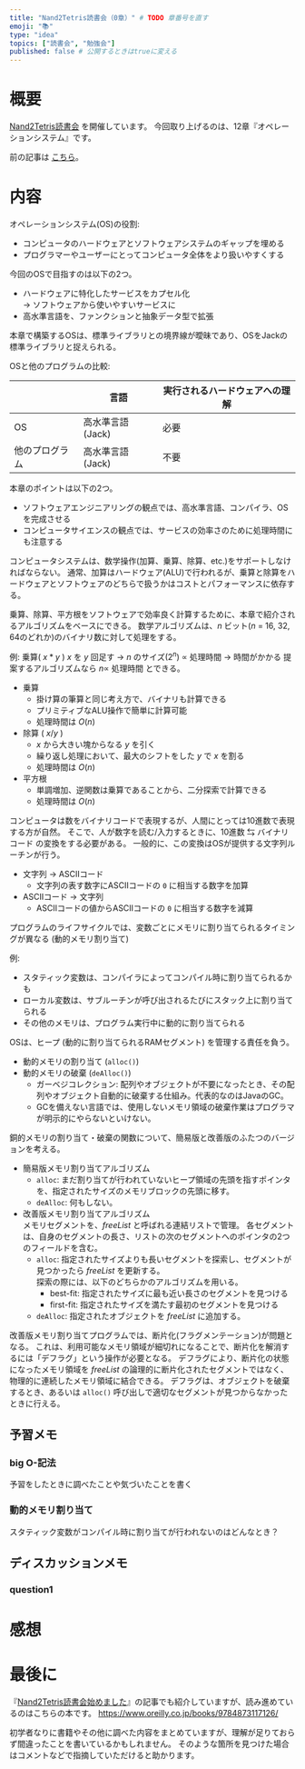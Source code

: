 ```yaml
---
title: "Nand2Tetris読書会（0章）" # TODO 章番号を直す
emoji: "📚"
type: "idea"
topics: ["読書会", "勉強会"]
published: false # 公開するときはtrueに変える
---
```


# 概要

[Nand2Tetris読書会](https://zenn.dev/tomom1_s/articles/nand2tetris-00) を開催しています。
今回取り上げるのは、12章『オペレーションシステム』です。

前の記事は [こちら](https://zenn.dev/tomom1_s/articles/nand2tetris-11)。

# 内容

オペレーションシステム(OS)の役割:
- コンピュータのハードウェアとソフトウェアシステムのギャップを埋める
- プログラマーやユーザーにとってコンピュータ全体をより扱いやすくする

今回のOSで目指すのは以下の2つ。
- ハードウェアに特化したサービスをカプセル化  
→ ソフトウェアから使いやすいサービスに
- 高水準言語を、ファンクションと抽象データ型で拡張

本章で構築するOSは、標準ライブラリとの境界線が曖昧であり、OSをJackの標準ライブラリと捉えられる。

OSと他のプログラムの比較:

|              | 言語            | 実行されるハードウェアへの理解 |
|----|---|---|
| OS           | 高水準言語(Jack) | 必要 |
| 他のプログラム | 高水準言語(Jack) | 不要 |

本章のポイントは以下の2つ。
- ソフトウェアエンジニアリングの観点では、高水準言語、コンパイラ、OSを完成させる
- コンピュータサイエンスの観点では、サービスの効率さのために処理時間にも注意する

コンピュータシステムは、数学操作(加算、乗算、除算、etc.)をサポートしなければならない。
通常、加算はハードウェア(ALU)で行われるが、乗算と除算をハードウェアとソフトウェアのどちらで扱うかはコストとパフォーマンスに依存する。

乗算、除算、平方根をソフトウェアで効率良く計算するために、本章で紹介されるアルゴリズムをベースにできる。
数学アルゴリズムは、$n$ ビット($n$ = 16, 32, 64のどれか)のバイナリ数に対して処理をする。

例: 乗算( $x*y$ )
$x$ を $y$ 回足す
→ $n$ のサイズ($2^n$) $∝$ 処理時間
→ 時間がかかる
提案するアルゴリズムなら $n ∝$ 処理時間 とできる。

- 乗算  
  - 掛け算の筆算と同じ考え方で、バイナリも計算できる
  - プリミティブなALU操作で簡単に計算可能
  - 処理時間は $O(n)$
- 除算 ( $x/y$ )  
  - $x$ から大きい塊からなる $y$ を引く
  - 繰り返し処理において、最大のシフトをした $y$ で $x$ を割る
  - 処理時間は $O(n)$
- 平方根
  - 単調増加、逆関数は乗算であることから、二分探索で計算できる
  - 処理時間は $O(n)$

コンピュータは数をバイナリコードで表現するが、人間にとっては10進数で表現する方が自然。
そこで、人が数字を読む/入力するときに、10進数 ⇆ バイナリコード の変換をする必要がある。
一般的に、この変換はOSが提供する文字列ルーチンが行う。

- 文字列 → ASCIIコード
  - 文字列の表す数字にASCIIコードの `0` に相当する数字を加算
- ASCIIコード → 文字列
  - ASCIIコードの値からASCIIコードの `0` に相当する数字を減算

プログラムのライフサイクルでは、変数ごとにメモリに割り当てられるタイミングが異なる (動的メモリ割り当て)

例:
- スタティック変数は、コンパイラによってコンパイル時に割り当てられるかも
- ローカル変数は、サブルーチンが呼び出されるたびにスタック上に割り当てられる
- その他のメモリは、プログラム実行中に動的に割り当てられる

OSは、ヒープ (動的に割り当てられるRAMセグメント) を管理する責任を負う。
- 動的メモリの割り当て (`alloc()`)
- 動的メモリの破棄 (`deAlloc()`)
  - ガーベジコレクション: 配列やオブジェクトが不要になったとき、その配列やオブジェクト自動的に破棄する仕組み。代表的なのはJavaのGC。
  - GCを備えない言語では、使用しないメモリ領域の破棄作業はプログラマが明示的にやらないといけない。

銅的メモリの割り当て・破棄の関数について、簡易版と改善版のふたつのバージョンを考える。

- 簡易版メモリ割り当てアルゴリズム
  - `alloc`: まだ割り当てが行われていないヒープ領域の先頭を指すポインタを、指定されたサイズのメモリブロックの先頭に移す。
  - `deAlloc`: 何もしない。
- 改善版メモリ割り当てアルゴリズム  
メモリセグメントを、$freeList$ と呼ばれる連結リストで管理。
各セグメントは、自身のセグメントの長さ、リストの次のセグメントへのポインタの2つのフィールドを含む。
  - `alloc`: 指定されたサイズよりも長いセグメントを探索し、セグメントが見つかったら $freeList$ を更新する。  
  探索の際には、以下のどちらかのアルゴリズムを用いる。
    - best-fit: 指定されたサイズに最も近い長さのセグメントを見つける
    - first-fit: 指定されたサイズを満たす最初のセグメントを見つける
  - `deAlloc`: 指定されたオブジェクトを $freeList$ に追加する。

改善版メモリ割り当てプログラムでは、断片化(フラグメンテーション)が問題となる。
これは、利用可能なメモリ領域が細切れになることで、断片化を解消するには「デフラグ」という操作が必要となる。
デフラグにより、断片化の状態になったメモリ領域を $freeList$ の論理的に断片化されたセグメントではなく、物理的に連続したメモリ領域に結合できる。
デフラグは、オブジェクトを破棄するとき、あるいは `alloc()` 呼び出しで適切なセグメントが見つからなかったときに行える。

## 予習メモ

### big O-記法

予習をしたときに調べたことや気づいたことを書く

### 動的メモリ割り当て

スタティック変数がコンパイル時に割り当てが行われないのはどんなとき？

## ディスカッションメモ

### question1

# 感想

# 最後に

『[Nand2Tetris読書会始めました](https://zenn.dev/tomom1_s/articles/nand2tetris-00)』の記事でも紹介していますが、読み進めているのはこちらの本です。
https://www.oreilly.co.jp/books/9784873117126/

初学者なりに書籍やその他に調べた内容をまとめていますが、理解が足りておらず間違ったことを書いているかもしれません。
そのような箇所を見つけた場合はコメントなどで指摘していただけると助かります。

<!-- 次の記事は [こちら](https://zenn.dev/tomom1_s/articles/nand2tetris-99)。 -->
